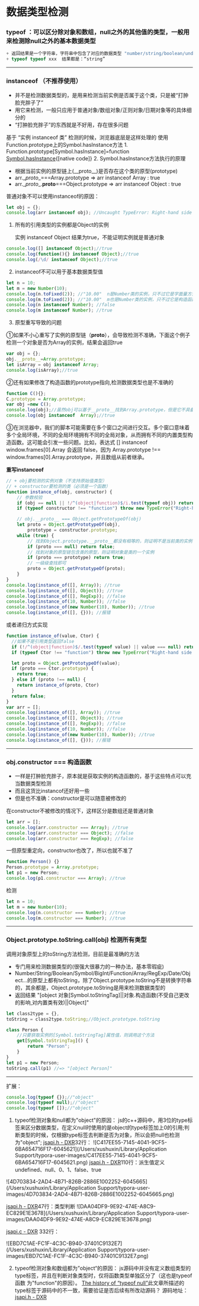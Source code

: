 # 数据类型检测
### typeof ：可以区分除对象和数组，null之外的其他值的类型，一般用来检测除null之外的基本数据类型
```js
+ 返回结果是一个字符串，字符串中包含了对应的数据类型 "number/string/boolean/undefined/symbol/bigint/object/function"   
+ typeof typeof xxx  结果都是：“string”    
```
- - - -
### instanceof （不推荐使用）
 + 并不是检测数据类型的，是用来检测当前实例是否属于这个类，只是被“打肿脸充胖子了”
 + 用它来检测，一般只应用于普通对象/数组对象/正则对象/日期对象等的具体细分的
 + “打肿脸充胖子”的东西就是不好用，存在很多问题

基于 “实例 instanceof 类” 检测的时候，浏览器底层是这样处理的
使用Function.prototype上的Symbol.hasInstance方法
	1. Function.prototype[Symbol.hasInstance]=function [Symbol.hasInstance](){[native code]}
	2. Symbol.hasInstance方法执行的原理
  + 根据当前实例的原型链上(\_\_proto__)是否存在这个类的原型(prototype)
  + arr.\__proto__===Array.prototype   => arr instanceof Array  : true
  + arr.\__proto__.__proto__===Object.prototype => arr instanceof Object : true

普通对象不可以使用instanceof的原因：
```js
let obj = {};
console.log(arr instanceof obj); //Uncaught TypeError: Right-hand side of 'instanceof' is not callable ，报错原因是因为 obj 是一个对象，它没有[Symbol.hasInstance]这个属性（函数才可以调用Function.prototype上的这个方法）
```
1. 所有的引用类型的实例都是Object的实例

   实例 instanceof Object 结果为true，不能证明实例就是普通对象

```js
console.log([] instanceof Object);//true
console.log(function(){} instanceof Object);//true
console.log(/\d/ instanceof Object);//true
```
2. instanceof不可以用于基本数据类型值

```js
let n = 10;
let m = new Number(10);
console.log(n.toFixed(2)); //"10.00"  n是Number类的实例，只不过它是字面量方式创造出来的原始类型值而已（其实n.toFixed(2)的时候，n这个基本类型值浏览期内部也会把它 Object(n)一下，然后在调用方法，因为此时它就具备__proto__）
console.log(m.toFixed(2)); //"10.00"  m也是Number类的实例，只不过它是构造函数方式创造出来的引用类型值而已
console.log(n instanceof Number); //false
console.log(m instanceof Number); //true
```
3. 原型重写导致的问题

①如果不小心重写了实例的原型链（__proto__），会导致检测不准确，下面这个例子检测一个对象是否为Array的实例，结果会返回true
```js
var obj = {};
obj.__proto__=Array.prototype;
let isArray = obj instanceof Array;
console.log(isArray);//true
```
②还有如果修改了构造函数的prototype指向,检测数据类型也是不准确的
```js
function C(){};
C.prototype = Array.prototype;
var obj =new C();
console.log(obj);//虽然obj可以基于__proto__找到Array.prototype，但是它不具备数组的任何特征(length/索引都没有的)，所以断定这货一定不是一个数组
console.log(obj instanceof  Array);//true
```
③在浏览器中，我们的脚本可能需要在多个窗口之间进行交互。多个窗口意味着多个全局环境，不同的全局环境拥有不同的全局对象，从而拥有不同的内置类型构造函数。这可能会引发一些问题。比如，表达式 [] instanceof window.frames[0].Array 会返回 false，因为 Array.prototype !== window.frames[0].Array.prototype，并且数组从前者继承。

**重写instanceof**
```js
// + obj要检测的实例对象（不支持原始值类型）
// + constructor要检测的类（必须是一个函数）
function instance_of(obj, constructor) {
    // 参数校验
    if (obj == null || !/^(object|function)$/i.test(typeof obj)) return false;
    if (typeof constructor !== "function") throw new TypeError("Right-hand side of 'instanceof' is not callable");

    // obj.__proto__ === Object.getPrototypeOf(obj)
    let proto = Object.getPrototypeOf(obj),
        prototype = constructor.prototype;
    while (true) {
        // 找到Object.prototype.__proto__都没有相等的，则证明不是当前类的实例
        if (proto === null) return false;
        // 找到对象的原型链包含类的原型，则证明对象是类的一个实例
        if (proto === prototype) return true;
        // 一级级查找即可
        proto = Object.getPrototypeOf(proto);
    }
}
console.log(instance_of([], Array)); //true
console.log(instance_of([], Object)); //true
console.log(instance_of([], RegExp)); //false
console.log(instance_of(10, Number)); //false
console.log(instance_of(new Number(10), Number)); //true
console.log(instance_of([], {})); //报错
```
或者递归方式实现
```js
function instance_of(value, Ctor) {
  //如果不是引用类型返回false
  if (!/^(object|function)$/.test(typeof value) || value === null) return false;
  if (typeof Ctor !== "function") throw new TypeError("Right-hand side of 'instanceof' is not callable");

  let proto = Object.getPrototypeOf(value);
  if (proto === Ctor.prototype) {
    return true;
  } else if (proto !== null) {
    return instance_of(proto, Ctor)
  }
  return false;
}
var arr = [];
console.log(instance_of([], Array)); //true
console.log(instance_of([], Object)); //true
console.log(instance_of([], RegExp)); //false
console.log(instance_of(10, Number)); //false
console.log(instance_of(new Number(10), Number)); //true
console.log(instance_of([], {})); //报错
```
- - - -
### obj.constructor === 构造函数 
 + 一样是打肿脸充胖子，原本就是获取实例的构造函数的，基于这些特点可以充当数据类型检测
 + 而且这货比instancof还好用一些
 + 但是也不准确：constructor是可以随意被修改的

在constructor不被修改的情况下，这样区分是数组还是普通对象
```js
let arr = [];
console.log(arr.constructor === Array); //true 
console.log(arr.constructor === Object); //false
console.log(arr.constructor === RegExp); //false 
```
一但原型重定向，constructor也改了，所以也就不准了
```js
function Person() {}
Person.prototype = Array.prototype;
let p1 = new Person;
console.log(p1.constructor === Array); //true 
```
检测
```js
let n = 10;
let m = new Number(10);
console.log(n.constructor === Number); //true
console.log(m.constructor === Number); //true 
```
- - - -
### Object.prototype.toString.call(obj)  检测所有类型
调用对象原型上的toString方法检测，目前是最准确的方法
   + 专门用来检测数据类型的(很强大很暴力的一种办法，基本零瑕疵)
   + Number/String/Boolean/Symbol/BigInt/Function/Array/RegExp/Date/Object...的原型上都有toString，除了Object.prototype.toString不是转换字符串的，其余都是，Object.prototype.toString是用来检测数据类型的
   + 返回结果 "[object 对象[Symbol.toStringTag]||对象.构造函数(不受自己更改的影响,对内置类有效)||Object]"
```js
let class2type = {},
toString = class2type.toString;//Object.prototype.toString
```

```js
class Person {
    //只要获取实例的[Symbol.toStringTag]属性值，则调用这个方法
    get[Symbol.toStringTag]() {
        return "Person";
    }
}
let p1 = new Person; 
toString.call(p1) //=> "[object Person]"
```

- - - -
扩展：
```js
console.log(typeof {});//"object"
console.log(typeof null);//"object"
console.log(typeof []);//"object"
```

1. typeof检测对象和null都为"object"的原因：
    js的c++源码中，用3位的type标签来区分数据类型，在定义null时使用的是object的type标签加上0的引用;判断类型的时候，仅根据type标签去判断是否为对象，所以会把null也检测为"object";
    [jsapi.h - DXR](https://dxr.mozilla.org/classic/source/js/src/jsapi.h)32行：
    ![C417EE55-7145-4041-9CF5-6BA654716F17-6045621](/Users/xushuxin/Library/Application Support/typora-user-images/C417EE55-7145-4041-9CF5-6BA654716F17-6045621.png)
    [jsapi.h - DXR](https://dxr.mozilla.org/classic/source/js/src/jsapi.h)110行：派生值定义
    undefined、null、0、1、false、true

  ![4D703834-2AD4-4B71-826B-2886E1002252-6045665](/Users/xushuxin/Library/Application Support/typora-user-images/4D703834-2AD4-4B71-826B-2886E1002252-6045665.png)

  [jsapi.h - DXR](https://dxr.mozilla.org/classic/source/js/src/jsapi.h)47行：类型判断
  ![DAA04DF9-9E92-474E-A8C9-EC829E1E3678](/Users/xushuxin/Library/Application Support/typora-user-images/DAA04DF9-9E92-474E-A8C9-EC829E1E3678.png)

  [jsapi.c - DXR](https://dxr.mozilla.org/classic/source/js/src/jsapi.c#332) 332行：

  ![EBD7C1AE-FC1F-4C3C-B940-37401C9132E7](/Users/xushuxin/Library/Application Support/typora-user-images/EBD7C1AE-FC1F-4C3C-B940-37401C9132E7.png)

2. typeof检测对象和数组都为”object“的原因：
    js源码中并没有定义数组类型的type标签，并且在判断对象类型时，仅将函数类型单独区分了（这也是typeof 函数 为"function"的原因）。
    [The history of “typeof null”](https://2ality.com/2013/10/typeof-null.html)此文章所描述的type标签于源码中的不一致，需要验证是否后续有所改动源码？
    源码地址：[jsapi.h - DXR](https://dxr.mozilla.org/classic/source/js/src/jsapi.h)

